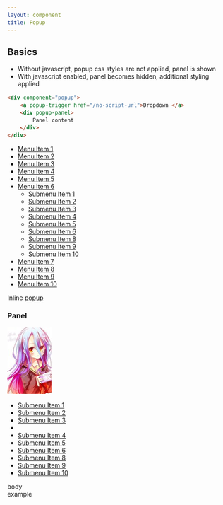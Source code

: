 ```yaml
---
layout: component
title: Popup
---
```



## Basics

* Without javascript, popup css styles are not applied, panel is shown
* With javascript enabled, panel becomes hidden, additional styling applied

```html
<div component="popup">
	<a popup-trigger href="/no-script-url">Dropdown </a>
	<div popup-panel>
		Panel content
	</div>
</div>
```

<nav style="width: 300px;">
	<ul class="menu">
		<li><a href="">Menu Item 1</a></li>
		<li><a href="">Menu Item 2</a></li>
		<li><a href="">Menu Item 3</a></li>
		<li><a href="">Menu Item 4</a></li>
		<li><a href="">Menu Item 5</a></li>
		<li component="popup">
			<a popup-trigger href="" class="btn btn-default">Menu Item 6</a>
			<ul popup-panel class="menu menu-default menu-vertical">
				<li><a href="">Submenu Item 1</a></li>
				<li><a href="">Submenu Item 2</a></li>
				<li><a href="">Submenu Item 3</a></li>
				<li><a href="">Submenu Item 4</a></li>
				<li class="active"><a href="">Submenu Item 5</a></li>
				<li><a href="">Submenu Item 6</a></li>
				<li><a href="">Submenu Item 8</a></li>
				<li><a href="">Submenu Item 9</a></li>
				<li><a href="">Submenu Item 10</a></li>
			</ul>
		</li>
		<li><a href="">Menu Item 7</a></li>
		<li><a href="">Menu Item 8</a></li>
		<li><a href="">Menu Item 9</a></li>
		<li><a href="">Menu Item 10</a></li>
	</ul>
</nav>

<div>
	Inline <span component="popup">
		<a popup-trigger="" href="" class="btn btn-default">popup</a>
		<div popup-panel="" class="popup-panel">
			<div class="popup-column">
				<h3>Panel</h3>
				<img src="thumb.jpg" />
			</div>
			<ul popup-panel class="popup-column menu menu-default menu-vertical">
				<li><a href="">Submenu Item 1</a></li>
				<li><a href="">Submenu Item 2</a></li>
				<li><a href="">Submenu Item 3</a></li>
				<li class="menu-separator"></li>
				<li><a href="">Submenu Item 4</a></li>
				<li class="active"><a href="">Submenu Item 5</a></li>
				<li><a href="">Submenu Item 6</a></li>
				<li><a href="">Submenu Item 8</a></li>
				<li><a href="">Submenu Item 9</a></li>
				<li><a href="">Submenu Item 10</a></li>
			</ul>
			<div class="popup-separator"></div>
			<div class="popup-column">
				body
			</div>
		</div>
	</span> example
</div>

